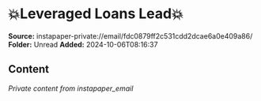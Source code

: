 # 💥Leveraged Loans Lead💥

**Source:** instapaper-private://email/fdc0879ff2c531cdd2dcae6a0e409a86/
**Folder:** Unread
**Added:** 2024-10-06T08:16:37




## Content
*Private content from instapaper_email*
